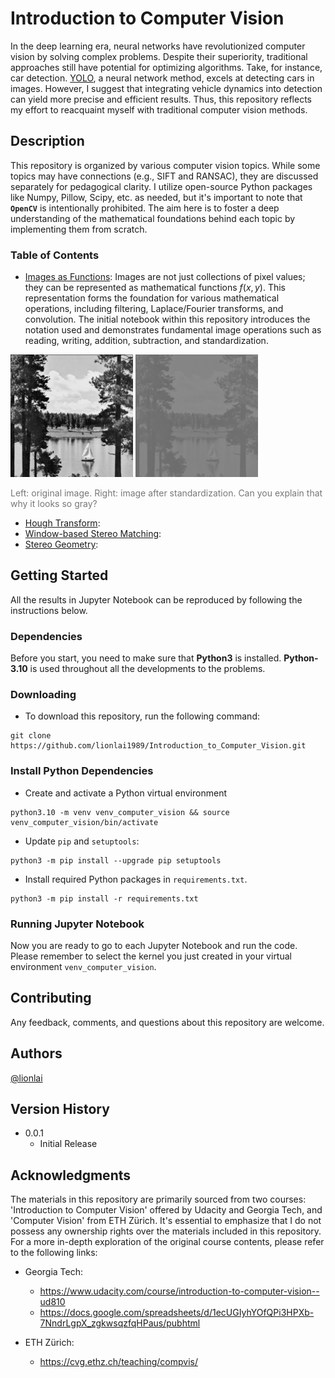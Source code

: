 # Introduction to Computer Vision

In the deep learning era, neural networks have revolutionized computer vision by solving
complex problems. Despite their superiority, traditional approaches still have potential
for optimizing algorithms. Take, for instance, car detection.
[YOLO](https://arxiv.org/abs/1506.02640), a neural network method, excels at detecting
cars in images. However, I suggest that integrating vehicle dynamics into detection can
yield more precise and efficient results. Thus, this repository reflects my effort to
reacquaint myself with traditional computer vision methods.

## Description

This repository is organized by various computer vision topics. While some topics may
have connections (e.g., SIFT and RANSAC), they are discussed separately for pedagogical
clarity. I utilize open-source Python packages like Numpy, Pillow, Scipy, etc. as
needed, but it's important to note that **`OpenCV`** is intentionally prohibited. The
aim here is to foster a deep understanding of the mathematical foundations behind each
topic by implementing them from scratch.

### Table of Contents

- [Images as Functions](https://htmlpreview.github.io/?https://github.com/lionlai1989/Introduction_to_Computer_Vision/blob/master/00-Images_as_Functions/images_as_functions.html):
  Images are not just collections of pixel values; they can be represented as
  mathematical functions $f(x, y)$. This representation forms the foundation for various
  mathematical operations, including filtering, Laplace/Fourier transforms, and
  convolution. The initial notebook within this repository introduces the notation used
  and demonstrates fundamental image operations such as reading, writing, addition,
  subtraction, and standardization.

<div style="text-align:left">
  <img src="./00-Images_as_Functions/images/green_channel_original.png" alt="Your Image Description" width="196" height="196">
  <img src="./00-Images_as_Functions/images/green_channel_standardized.png" alt="Your Image Description" width="196" height="196">
  <p style="font-size: 14px; color: #777;">Left: original image. Right: image after standardization. Can you explain that why it looks so gray?</p>
</div>

- [Hough Transform]():
- [Window-based Stereo Matching]():
- [Stereo Geometry]():

## Getting Started

All the results in Jupyter Notebook can be reproduced by following the instructions
below.

### Dependencies

Before you start, you need to make sure that **Python3** is installed. **Python-3.10**
is used throughout all the developments to the problems.

### Downloading

- To download this repository, run the following command:

```shell
git clone https://github.com/lionlai1989/Introduction_to_Computer_Vision.git
```

### Install Python Dependencies

- Create and activate a Python virtual environment

```
python3.10 -m venv venv_computer_vision && source venv_computer_vision/bin/activate
```

- Update `pip` and `setuptools`:

```
python3 -m pip install --upgrade pip setuptools
```

- Install required Python packages in `requirements.txt`.

```
python3 -m pip install -r requirements.txt
```

### Running Jupyter Notebook

Now you are ready to go to each Jupyter Notebook and run the code. Please remember to
select the kernel you just created in your virtual environment `venv_computer_vision`.

## Contributing

Any feedback, comments, and questions about this repository are welcome.

## Authors

[@lionlai](https://github.com/lionlai1989)

## Version History

- 0.0.1
  - Initial Release

## Acknowledgments

The materials in this repository are primarily sourced from two courses: 'Introduction
to Computer Vision' offered by Udacity and Georgia Tech, and 'Computer Vision' from ETH
Zürich. It's essential to emphasize that I do not possess any ownership rights over the
materials included in this repository. For a more in-depth exploration of the original
course contents, please refer to the following links:

- Georgia Tech:

  - https://www.udacity.com/course/introduction-to-computer-vision--ud810
  - https://docs.google.com/spreadsheets/d/1ecUGIyhYOfQPi3HPXb-7NndrLgpX_zgkwsqzfqHPaus/pubhtml

- ETH Zürich:
  - https://cvg.ethz.ch/teaching/compvis/

